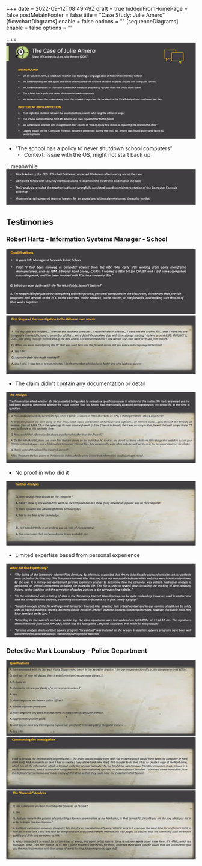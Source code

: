 +++
date = 2022-09-12T08:49:49Z
draft = true
hiddenFromHomePage = false
postMetaInFooter = false
title = "Case Study: Julie Amero"
[flowchartDiagrams]
enable = false
options = ""
[sequenceDiagrams]
enable = false
options = ""

+++
![](/uploads/snipaste_2022-09-12_18-48-39.png)

* "The school has a policy to never shutdown school computers"
  * Context: Issue with the OS, might not start back up

...meanwhile   
![](/uploads/snipaste_2022-09-12_18-55-47.png)

## Testimonies

### Robert Hartz - Information Systems Manager - School

![](/uploads/snipaste_2022-09-12_18-57-30.png)  
![](/uploads/snipaste_2022-09-12_19-00-11.png)

* The claim didn't contain any documentation or detail

![](/uploads/snipaste_2022-09-12_19-04-01.png)

* No proof in who did it

![](/uploads/snipaste_2022-09-12_19-06-19.png)

* Limited expertise based from personal experience

![](/uploads/snipaste_2022-09-12_19-07-51.png)

### Detective Mark Lounsbury - Police Department

![](/uploads/snipaste_2022-09-12_19-12-39.png)  
![](/uploads/snipaste_2022-09-12_19-14-40.png)  
![](/uploads/snipaste_2022-09-12_19-17-22.png)